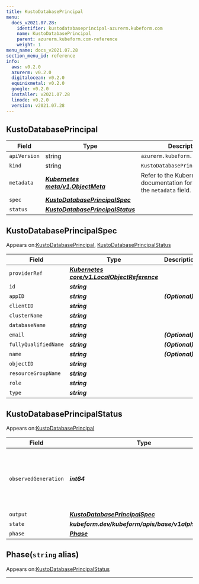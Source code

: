 ```yaml
---
title: KustoDatabasePrincipal
menu:
  docs_v2021.07.28:
    identifier: kustodatabaseprincipal-azurerm.kubeform.com
    name: KustoDatabasePrincipal
    parent: azurerm.kubeform.com-reference
    weight: 1
menu_name: docs_v2021.07.28
section_menu_id: reference
info:
  aws: v0.2.0
  azurerm: v0.2.0
  digitalocean: v0.2.0
  equinixmetal: v0.2.0
  google: v0.2.0
  installer: v2021.07.28
  linode: v0.2.0
  version: v2021.07.28
---
```


## KustoDatabasePrincipal
| Field | Type | Description |
| ------ | ----- | ----------- |
| `apiVersion` | string | `azurerm.kubeform.com/v1alpha1` |
|    `kind` | string | `KustoDatabasePrincipal` |
| `metadata` | ***[Kubernetes meta/v1.ObjectMeta](https://v1-18.docs.kubernetes.io/docs/reference/generated/kubernetes-api/v1.18/#objectmeta-v1-meta)***|Refer to the Kubernetes API documentation for the fields of the `metadata` field.|
| `spec` | ***[KustoDatabasePrincipalSpec](#kustodatabaseprincipalspec)***||
| `status` | ***[KustoDatabasePrincipalStatus](#kustodatabaseprincipalstatus)***||
## KustoDatabasePrincipalSpec

Appears on:[KustoDatabasePrincipal](#kustodatabaseprincipal), [KustoDatabasePrincipalStatus](#kustodatabaseprincipalstatus)

| Field | Type | Description |
| ------ | ----- | ----------- |
| `providerRef` | ***[Kubernetes core/v1.LocalObjectReference](https://v1-18.docs.kubernetes.io/docs/reference/generated/kubernetes-api/v1.18/#localobjectreference-v1-core)***||
| `id` | ***string***||
| `appID` | ***string***| ***(Optional)*** |
| `clientID` | ***string***||
| `clusterName` | ***string***||
| `databaseName` | ***string***||
| `email` | ***string***| ***(Optional)*** |
| `fullyQualifiedName` | ***string***| ***(Optional)*** |
| `name` | ***string***| ***(Optional)*** |
| `objectID` | ***string***||
| `resourceGroupName` | ***string***||
| `role` | ***string***||
| `type` | ***string***||
## KustoDatabasePrincipalStatus

Appears on:[KustoDatabasePrincipal](#kustodatabaseprincipal)

| Field | Type | Description |
| ------ | ----- | ----------- |
| `observedGeneration` | ***int64***| ***(Optional)*** Resource generation, which is updated on mutation by the API Server.|
| `output` | ***[KustoDatabasePrincipalSpec](#kustodatabaseprincipalspec)***| ***(Optional)*** |
| `state` | ***kubeform.dev/kubeform/apis/base/v1alpha1.State***| ***(Optional)*** |
| `phase` | ***[Phase](#phase)***| ***(Optional)*** |
## Phase(`string` alias)

Appears on:[KustoDatabasePrincipalStatus](#kustodatabaseprincipalstatus)

---
